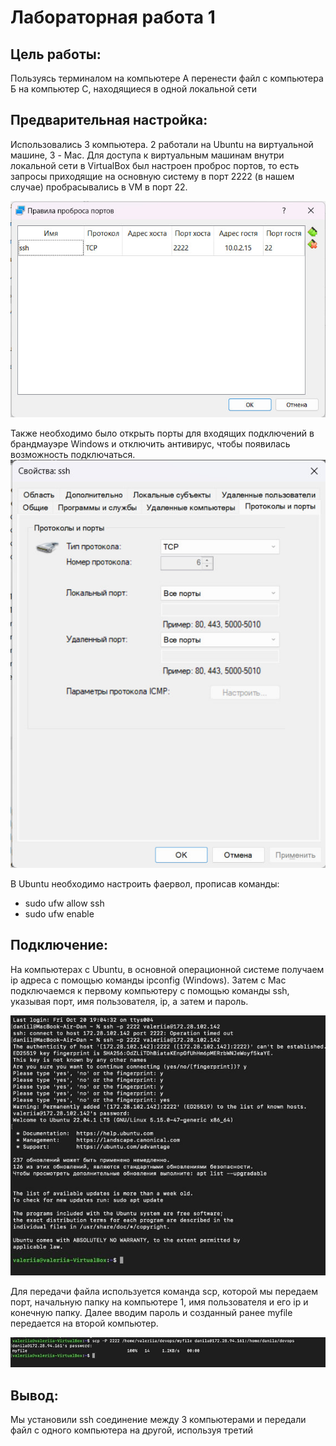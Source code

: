 # Лабораторная работа 1
## Цель работы:
Пользуясь терминалом на компьютере А перенести файл с компьютера Б на компьютер С, находящиеся в одной локальной сети

## Предварительная настройка:
Использовались 3 компьютера. 2 работали на Ubuntu на виртуальной машине, 3 - Mac.
Для доступа к виртуальным машинам внутри локальной сети в VirtualBox был настроен проброс портов, то есть запросы приходящие на основную систему в порт 2222 (в нашем случае) пробрасывались в VM в порт 22.

![Рисунок](https://github.com/geherious/CloudTech/blob/master/lab1/Images/img_1.jpg)

Также необходимо было открыть порты для входящих подключений в брандмауэре Windows и отключить антивирус, чтобы появилась возможность подключаться.
![Рисунок](https://github.com/geherious/CloudTech/blob/master/lab1/Images/img_2.jpg)

В Ubuntu необходимо настроить фаервол, прописав команды:
- sudo ufw allow ssh
- sudo ufw enable

## Подключение:
На компьютерах с Ubuntu, в основной операционной системе получаем ip адреса с помощью команды ipconfig (Windows). Затем с Mac подключаемся к первому компьютеру с помощью команды ssh, указывая порт, имя пользователя, ip, а затем и пароль.

![Рисунок](https://github.com/geherious/CloudTech/blob/master/lab1/Images/img_3.jpg)

Для передачи файла используется команда scp, которой мы передаем порт, начальную папку на компьютере 1, имя пользователя и его ip и конечную папку. Далее вводим пароль и созданный ранее myfile передается на второй компьютер.

![Рисунок](https://github.com/geherious/CloudTech/blob/master/lab1/Images/img_4.jpg)

## Вывод:
Мы установили ssh соединение между 3 компьютерами и передали файл с одного компьютера на другой, используя третий
